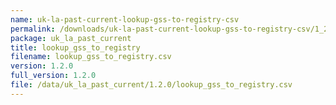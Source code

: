 ```yaml
---
name: uk-la-past-current-lookup-gss-to-registry-csv
permalink: /downloads/uk-la-past-current-lookup-gss-to-registry-csv/1_2_0
package: uk_la_past_current
title: lookup_gss_to_registry
filename: lookup_gss_to_registry.csv
version: 1.2.0
full_version: 1.2.0
file: /data/uk_la_past_current/1.2.0/lookup_gss_to_registry.csv
---
```

